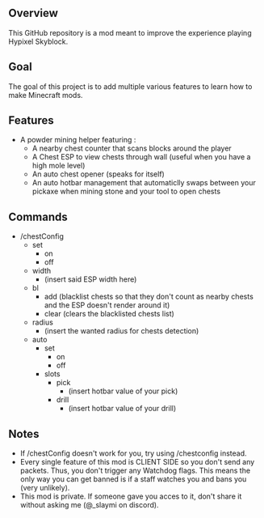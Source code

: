 ## Overview
This GitHub repository is a mod meant to improve the experience playing Hypixel Skyblock.

## Goal
The goal of this project is to add multiple various features to learn how to make Minecraft mods.

## Features
- A powder mining helper featuring :
  - A nearby chest counter that scans
    blocks around the player
  - A Chest ESP to view chests through
    wall (useful when you have a high mole
    level)
  - An auto chest opener (speaks for
    itself)
  - An auto hotbar management that
    automaticlly swaps between your
    pickaxe when mining stone and your
    tool to open chests

## Commands
- /chestConfig
  - set
    - on
    - off
  - width
    - (insert said ESP width here)
  - bl
    - add (blacklist chests so that they
      don't count as nearby chests and the
      ESP doesn't render around it)
    - clear (clears the blacklisted chests
      list)
  - radius
    - (insert the wanted radius for chests
      detection)
  - auto
    - set
      - on
      - off
    - slots
      - pick
        - (insert hotbar value of your
          pick)
      - drill
        - (insert hotbar value of your
          drill)

## Notes
- If /chestConfig doesn't work for you, try using /chestconfig instead.
- Every single feature of this mod is CLIENT SIDE so you don't send any packets. Thus, you don't trigger any Watchdog flags. This means the only way you can get banned is if a staff watches you and bans you (very unlikely).
- This mod is private. If someone gave you acces to it, don't share it without asking me (@_slaymi on discord).

